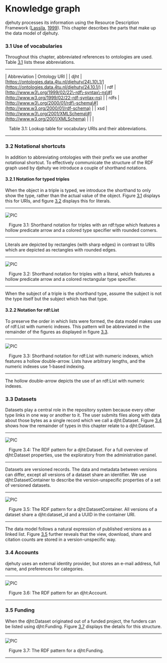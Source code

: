 # Knowledge graph

djehuty processes its information using the Resource Description Framework ([Lassila](#Xlassila-99-rdf), [1999](#Xlassila-99-rdf)). This chapter
describes the parts that make up the data model of djehuty.
### 3\.1  Use of vocabularies


Throughout this chapter, abbreviated references to ontologies are used. Table [3\.1](#x1-29001r1) lists these
abbreviations.



---




| Abbreviation | Ontology URI |
| djht | [https://ontologies.data.4tu.nl/djehuty/24\.10\.1/](https://ontologies.data.4tu.nl/djehuty/24.10.1/) |
| rdf | [http://www.w3\.org/1999/02/22\-rdf\-syntax\-ns\#](http://www.w3.org/1999/02/22-rdf-syntax-ns) |
| rdfs | [http://www.w3\.org/2000/01/rdf\-schema\#](http://www.w3.org/2000/01/rdf-schema) |
| xsd | [http://www.w3\.org/2001/XMLSchema\#](http://www.w3.org/2001/XMLSchema) |
|  |


   Table 3\.1: Lookup table for vocabulary URIs and their abbreviations.   



---





### 3\.2  Notational shortcuts


In addition to abbreviating ontologies with their prefix we use another notational shortcut. To effectively
communicate the structure of the RDF graph used by djehuty we introduce a couple of shorthand
notations.

#### 3\.2\.1  Notation for typed triples


When the object in a triple is typed, we introduce the shorthand to only show the type, rather than the
actual value of the object. Figure [3\.1](#x1-31001r1) displays this for URIs, and figure [3\.2](#x1-31002r2) displays this for
literals.


---




 ![PIC](figures/typed-notation-.png)





  
    Figure 3\.1: Shorthand notation for triples with an rdf:type which features a hollow
predicate arrow and a colored type specifier with rounded corners.   



---


Literals are depicted by rectangles (with sharp edges) in contrast to URIs which are depicted as rectangles
with rounded edges.


---




 ![PIC](figures/typed-literals-notation-.png)





  
    Figure 3\.2: Shorthand notation for triples with a literal, which features a hollow predicate
arrow and a colored rectangular type specifier.   



---


When the subject of a triple is the shorthand type, assume the subject is not the type itself but the subject
which has that type.
#### 3\.2\.2  Notation for rdf:List


To preserve the order in which lists were formed, the data model makes use of rdf:List with numeric
indexes. This pattern will be abbreviated in the remainder of the figures as displayed in figure
[3\.3](#x1-32001r3).


---




 ![PIC](figures/rdf-list-abbrev-.png)





  
    Figure 3\.3: Shorthand notation for rdf:List with numeric indexes, which features a
hollow double\-arrow. Lists have arbitrary lengths, and the numeric indexes use 1\-based
indexing.   



---


The hollow double\-arrow depicts the use of an rdf:List with numeric indexes.
### 3\.3  Datasets


Datasets play a central role in the repository system because every other type links in one way or another
to it. The user submits files along with data about those bytes as a single record which we
call a djht:Dataset. Figure [3\.4](#x1-33001r4) shows how the remainder of types in this chapter relate to a
djht:Dataset.


---




 ![PIC](figures/dataset-.png)





  
    Figure 3\.4: The RDF pattern for a djht:Dataset. For a full overview of djht:Dataset
properties, use the exploratory from the administration panel.   



---


Datasets are versioned records. The data and metadata between versions can differ, except all versions of a
dataset share an identifier. We use djht:DatasetContainer to describe the version\-unspecific properties of
a set of versioned datasets.


---




 ![PIC](figures/dataset-container-.png)





  
    Figure 3\.5: The RDF pattern for a djht:DatasetContainer. All versions of a dataset
share a djht:dataset\_id and a UUID in the container URI.   



---


The data model follows a natural expression of published versions as a linked list. Figure [3\.5](#x1-33002r5) further
reveals that the view, download, share and citation counts are stored in a version\-unspecific
way.
### 3\.4  Accounts


djehuty uses an external identity provider, but stores an e\-mail address, full name, and preferences for
categories.


---




 ![PIC](figures/account-.png)





  
    Figure 3\.6: The RDF pattern for an djht:Account.   



---


### 3\.5  Funding


When the djht:Dataset originated out of a funded project, the funders can be listed using djht:Funding.
Figure [3\.7](#x1-35001r7) displays the details for this structure.


---




 ![PIC](figures/funding-.png)





  
    Figure 3\.7: The RDF pattern for a djht:Funding.   



---







